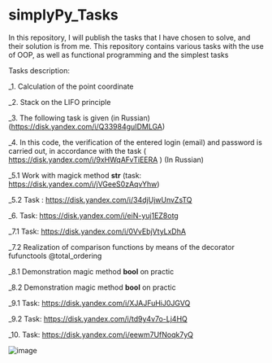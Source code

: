 # simplyPy_Tasks

In this repository, I will publish the tasks that I have chosen to solve, and their solution is from me. 
This repository contains various tasks with the use of OOP, as well as functional programming and the simplest tasks


Tasks description:

_1. Calculation of the point coordinate

_2. Stack on the LIFO principle

_3. The following task is given (in Russian) (https://disk.yandex.com/i/Q33984guIDMLGA)

_4. In this code, the verification of the entered login (email) and password is carried out, in accordance with the task ( https://disk.yandex.com/i/9xHWqAFvTiEERA ) (In Russian)

_5.1 Work with magick method __str__ (task: https://disk.yandex.com/i/jVGeeS0zAqvYhw)

_5.2 Task : https://disk.yandex.com/i/34djUjwUnvZsTQ

_6. Task: https://disk.yandex.com/i/eiN-yuj1EZ8otg

_7.1 Task: https://disk.yandex.com/i/0VvEbjVtyLxDhA

_7.2 Realization of comparison functions by means of the decorator fufunctools @total_ordering

_8.1 Demonstration magic method __bool__ on practic

_8.2 Demonstration magic method __bool__ on practic

_9.1 Task: https://disk.yandex.com/i/XJAJFuHiJ0JGVQ

_9.2 Task: https://disk.yandex.com/i/td9y4v7o-Lj4HQ

_10. Task: https://disk.yandex.com/i/eewm7UfNoqk7yQ


![image](https://user-images.githubusercontent.com/108310900/179837148-345762ed-b457-4d3d-ac72-794f94b877c9.png)
